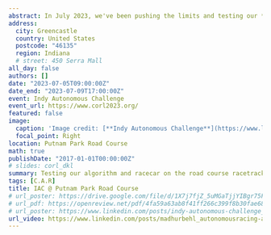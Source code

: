 ```yaml
---
abstract: In July 2023, we've been pushing the limits and testing our **Cavalier Autonomous Racing** car at the Putnam Park Road Course in Indianapolis! With the **Indy Autonomous Challenge** transitioning from ovals to thrilling road courses, we're gearing up for the next big challenge!
address:
  city: Greencastle
  country: United States
  postcode: "46135"
  region: Indiana
  # street: 450 Serra Mall
all_day: false
authors: []
date: "2023-07-05T09:00:00Z"
date_end: "2023-07-09T17:00:00Z"
event: Indy Autonomous Challenge
event_url: https://www.corl2023.org/
featured: false
image:
  caption: 'Image credit: [**Indy Autonomous Challenge**](https://www.linkedin.com/posts/indy-autonomous-challenge_nosteeringwheelnoproblem-autonomousracing-activity-7095868953733844992-I9UT/?trk=public_profile_like_view)'
  focal_point: Right
location: Putnam Park Road Course
math: true
publishDate: "2017-01-01T00:00:00Z"
# slides: corl_dkl
summary: Testing our algorithm and racecar on the road course racetrack of Putnam Park, Indianapolis.
tags: [C.A.R]
title: IAC @ Putnam Park Road Course
# url_poster: https://drive.google.com/file/d/1X7j7fjZ_5uMGaTjjYIBgr75FSJEmYaB0/view?usp=sharing
# url_pdf: https://openreview.net/pdf/4fa59a63ab8f41ff266c399f8b30fae68463a33e.pdf
# url_poster: https://www.linkedin.com/posts/indy-autonomous-challenge_nosteeringwheelnoproblem-autonomousracing-activity-7095868953733844992-I9UT/?trk=public_profile_like_view
url_video: https://www.linkedin.com/posts/madhurbehl_autonomousracing-autonomousvehicles-robotics-activity-7101902939429949440-PEhJ?utm_source=share&utm_medium=member_desktop
---
```


<!-- {{% callout note %}}
Click on the **Slides** button above to view the built-in slides feature.
{{% /callout %}}

Slides can be added in a few ways:

- **Create** slides using Wowchmey's [*Slides*](https://wowchemy.com/docs/managing-content/#create-slides) feature and link using `slides` parameter in the front matter of the talk file
- **Upload** an existing slide deck to `static/` and link using `url_slides` parameter in the front matter of the talk file
- **Embed** your slides (e.g. Google Slides) or presentation video on this page using [shortcodes](https://wowchemy.com/docs/writing-markdown-latex/).

Further talk details can easily be added to this page using *Markdown* and $\rm \LaTeX$ math code. -->
